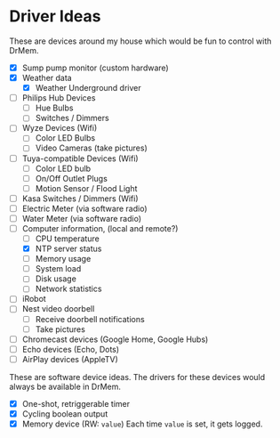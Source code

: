 # Driver Ideas

These are devices around my house which would be fun to control with DrMem.

- [X] Sump pump monitor (custom hardware)
- [X] Weather data
  - [X] Weather Underground driver
- [ ] Philips Hub Devices
  - [ ] Hue Bulbs
  - [ ] Switches / Dimmers
- [ ] Wyze Devices (Wifi)
  - [ ] Color LED Bulbs
  - [ ] Video Cameras (take pictures)
- [ ] Tuya-compatible Devices (Wifi)
  - [ ] Color LED bulb
  - [ ] On/Off Outlet Plugs
  - [ ] Motion Sensor / Flood Light
- [ ] Kasa Switches / Dimmers (Wifi)
- [ ] Electric Meter (via software radio)
- [ ] Water Meter (via software radio)
- [ ] Computer information, (local and remote?)
  - [ ] CPU temperature
  - [X] NTP server status
  - [ ] Memory usage
  - [ ] System load
  - [ ] Disk usage
  - [ ] Network statistics
- [ ] iRobot
- [ ] Nest video doorbell
  - [ ] Receive doorbell notifications
  - [ ] Take pictures
- [ ] Chromecast devices (Google Home, Google Hubs)
- [ ] Echo devices (Echo, Dots)
- [ ] AirPlay devices (AppleTV)

These are software device ideas. The drivers for these devices would
always be available in DrMem.

- [X] One-shot, retriggerable timer
- [X] Cycling boolean output
- [X] Memory device (RW: `value`) Each time `value` is set, it gets
      logged.
